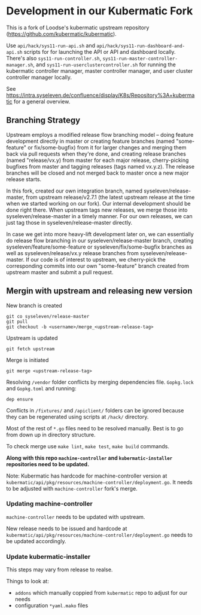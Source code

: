 # Development in our Kubermatic Fork

This is a fork of Loodse's kubermatic upstream repository (https://github.com/kubermatic/kubermatic).

Use `api/hack/sys11-run-api.sh` and `api/hack/sys11-run-dashboard-and-api.sh` scripts for for launching the
API or API and dashboard locally. There's also `sys11-run-controller.sh`, `sys11-run-master-controller-manager.sh`,
and `sys11-run-userclustercontroller.sh` for running the kubermatic controller manager, master controller manager,
and user cluster controller manager locally.

See https://intra.syseleven.de/confluence/display/K8s/Repository%3A+kubermatic for a general overview.

## Branching Strategy

Upstream employs a modified release flow branching model – doing feature development directly in master or creating
feature branches (named "some-feature" or fix/some-bugfix) from it for larger changes and merging them back via pull
requests when they're done, and creating release branches (named "release/vx.y) from master for each major release,
cherry-picking bugfixes from master and tagging releases (tags named vx.y.z). The release branches will be closed and
not merged back to master once a new major release starts.

In this fork, created our own integration branch, named syseleven/release-master, from upstream release/v2.7.1 (the
latest upstream release at the time when we started working on our fork). Our internal development should be done right
there. When upstream tags new releases, we merge those into syseleven/release-master in a timely manner. For our own
releases, we can just tag those in syseleven/release-master directly.

In case we get into more heavy-lift development later on, we can essentially do release flow branching in our
syseleven/release-master branch, creating syseleven/feature/some-feature or syseleven/fix/some-bugfix branches as well
as syseleven/release/vx.y release branches from syseleven/release-master. If our code is of interest to upstream, we
cherry-pick the corresponding commits into our own "some-feature" branch created from upstream master and submit a pull
request.


## Mergin with upstream and releasing new version

New branch is created
```
git co syseleven/release-master
git pull
git checkout -b <username>/merge_<upstream-release-tag>
```

Upstream is updated
```
git fetch upstream
```

Merge is initiated
```
git merge <upstream-release-tag>
```

Resolving `/vendor` folder conflicts by merging dependencies file. `Gopkg.lock` and `Gopkg.toml` and running:
```
dep ensure
```

Conflicts in `/fixtures/` and `/apiclient/` folders can be ignored because they can be regenerated using scripts at `/hack/` directory.

Most of the rest of `*.go` files need to be resolved manually. Best is to go from down up in directory structure.

To check merge use `make lint`, `make test`, `make build` commands.

**Along with this repo `machine-controller` and `kubermatic-installer` repositories need to be updated.**

Note: Kubermatic has hardcode for machine-controller version at `kubermatic/api/pkg/resources/machine-controller/deployment.go`. It needs to be adjusted with `machine-controller` fork's merge.

### Updating machine-controller

`machine-controller` needs to be updated with upstream.

New release needs to be issued and hardcode at `kubermatic/api/pkg/resources/machine-controller/deployment.go` needs to be updated accordingly.

### Update kubermatic-installer

This steps may vary from release to realse.

Things to look at:

- `addons` which manually coppied from `kubermatic` repo to adjust for our needs
- configuration `*yaml.mako` files
